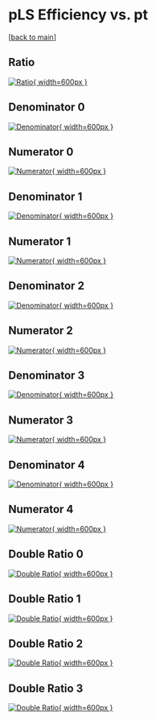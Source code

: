 # pLS Efficiency vs. pt

[[back to main](./)]



## Ratio

[![Ratio](../mtv/var/pLS_loweta_321_0_eff_pt.png){ width=600px }](../mtv/var/pLS_loweta_321_0_eff_pt.pdf)

## Denominator 0

[![Denominator](../mtv/den/pLS_loweta_321_0_eff_pt_den0.png){ width=600px }](../mtv/den/pLS_loweta_321_0_eff_pt_den0.pdf)

## Numerator 0

[![Numerator](../mtv/num/pLS_loweta_321_0_eff_pt_num0.png){ width=600px }](../mtv/num/pLS_loweta_321_0_eff_pt_num0.pdf)

## Denominator 1

[![Denominator](../mtv/den/pLS_loweta_321_0_eff_pt_den1.png){ width=600px }](../mtv/den/pLS_loweta_321_0_eff_pt_den1.pdf)

## Numerator 1

[![Numerator](../mtv/num/pLS_loweta_321_0_eff_pt_num1.png){ width=600px }](../mtv/num/pLS_loweta_321_0_eff_pt_num1.pdf)

## Denominator 2

[![Denominator](../mtv/den/pLS_loweta_321_0_eff_pt_den2.png){ width=600px }](../mtv/den/pLS_loweta_321_0_eff_pt_den2.pdf)

## Numerator 2

[![Numerator](../mtv/num/pLS_loweta_321_0_eff_pt_num2.png){ width=600px }](../mtv/num/pLS_loweta_321_0_eff_pt_num2.pdf)

## Denominator 3

[![Denominator](../mtv/den/pLS_loweta_321_0_eff_pt_den3.png){ width=600px }](../mtv/den/pLS_loweta_321_0_eff_pt_den3.pdf)

## Numerator 3

[![Numerator](../mtv/num/pLS_loweta_321_0_eff_pt_num3.png){ width=600px }](../mtv/num/pLS_loweta_321_0_eff_pt_num3.pdf)

## Denominator 4

[![Denominator](../mtv/den/pLS_loweta_321_0_eff_pt_den4.png){ width=600px }](../mtv/den/pLS_loweta_321_0_eff_pt_den4.pdf)

## Numerator 4

[![Numerator](../mtv/num/pLS_loweta_321_0_eff_pt_num4.png){ width=600px }](../mtv/num/pLS_loweta_321_0_eff_pt_num4.pdf)

## Double Ratio 0

[![Double Ratio](../mtv/ratio/pLS_loweta_321_0_eff_pt_ratio0.png){ width=600px }](../mtv/ratio/pLS_loweta_321_0_eff_pt_ratio0.pdf)

## Double Ratio 1

[![Double Ratio](../mtv/ratio/pLS_loweta_321_0_eff_pt_ratio1.png){ width=600px }](../mtv/ratio/pLS_loweta_321_0_eff_pt_ratio1.pdf)

## Double Ratio 2

[![Double Ratio](../mtv/ratio/pLS_loweta_321_0_eff_pt_ratio2.png){ width=600px }](../mtv/ratio/pLS_loweta_321_0_eff_pt_ratio2.pdf)

## Double Ratio 3

[![Double Ratio](../mtv/ratio/pLS_loweta_321_0_eff_pt_ratio3.png){ width=600px }](../mtv/ratio/pLS_loweta_321_0_eff_pt_ratio3.pdf)

